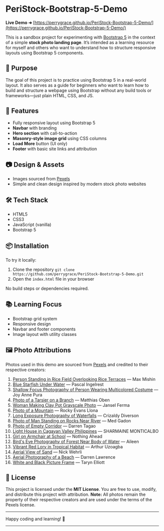# PeriStock-Bootstrap-5-Demo

**Live Demo ➜** [https://perrygrace.github.io/PeriStock-Bootstrap-5-Demo/](https://perrygrace.github.io/PeriStock-Bootstrap-5-Demo/)

This is a sandbox project for experimenting with [Bootstrap 5](https://getbootstrap.com/) in the context of a simple **stock photo landing page**. It’s intended as a learning resource for myself and others who want to understand how to structure responsive layouts using Bootstrap 5 components.

## 🌟 Purpose

The goal of this project is to practice using Bootstrap 5 in a real-world layout. It also serves as a guide for beginners who want to learn how to build and structure a webpage using Bootstrap without any build tools or frameworks—just plain HTML, CSS, and JS.

## 🚀 Features

* Fully responsive layout using Bootstrap 5
* **Navbar** with branding
* **Hero section** with call-to-action
* **Masonry-style image grid** using CSS columns
* **Load More** button (UI only)
* **Footer** with basic site links and attribution

## 📷 Design & Assets

* Images sourced from [Pexels](https://pexels.com)
* Simple and clean design inspired by modern stock photo websites

## 🛠 Tech Stack

* HTML5
* CSS3
* JavaScript (vanilla)
* Bootstrap 5

## 📦 Installation

To try it locally:

1. Clone the repository
   `git clone https://github.com/perrygrace/PeriStock-Bootstrap-5-Demo.git`
2. Open the `index.html` file in your browser

No build steps or dependencies required.

## 📚 Learning Focus

* Bootstrap grid system
* Responsive design
* Navbar and footer components
* Image layout with utility classes

## 🖼️ Photo Attributions

Photos used in this demo are sourced from [Pexels](https://pexels.com) and credited to their respective creators:

1. [Person Standing in Rice Field Overlooking Rice Terraces](https://www.pexels.com/photo/person-standing-in-rice-field-overlooking-rice-terraces-10152767/) — Max Mishin
2. [Blue Starfish Under Water](https://www.pexels.com/photo/blue-starfish-under-water-10422028/) — Pascal Ingelrest
3. [Shallow Focus Photography of Person Wearing Multicolored Costume](https://www.pexels.com/photo/shallow-focus-photography-of-person-wearing-multicolored-costume-1186116/) — Joy Anne Pura
4. [Photo of a Tarsier on a Branch](https://www.pexels.com/photo/photo-of-a-tarsier-on-a-branch-12246423/) — Matthias Oben
5. [Woman Making Clay Pot Grayscale Photo](https://www.pexels.com/photo/woman-making-clay-pot-grayscale-photo-1619602/) — Jansel Ferma
6. [Photo of a Mountain](https://www.pexels.com/photo/photo-of-a-mountain-1799669/) — Rocky Evans Llona
7. [Long Exposure Photography of Waterfalls](https://www.pexels.com/photo/long-exposure-photography-of-waterfalls-2407265/) — Crizaldy Diverson
8. [Photo of Man Standing on Rocks Near River](https://www.pexels.com/photo/photo-of-man-standing-on-rocks-near-river-2425794/) — Med Gadon
9. [Photo of Empty Corridor](https://www.pexels.com/photo/photo-of-empty-corridor-2928890/) — Darren Tagao
10. [Light House in Cagayan Valley Philippines](https://www.pexels.com/photo/scenic-lighthouse-in-cagayan-valley-philippines-29682460/) — SHARMAINE MONTICALBO
11. [Girl on Armchair at School](https://www.pexels.com/photo/girl-on-armchair-at-school-3205071/) — Nothing Ahead
12. [Bird's Eye Photography of Forest Near Body of Water](https://www.pexels.com/photo/bird-s-eye-photography-of-forest-near-body-of-water-3266124/) — Aileen
13. [Vibrant Red Lory in Tropical Habitat](https://www.pexels.com/photo/vibrant-red-lory-in-tropical-habitat-32943929/) — Arthur Uzoagba
14. [Aerial View of Sand](https://www.pexels.com/photo/aerial-view-of-sand-3375116/) — Nick Wehrli
15. [Aerial Photography of a Beach](https://www.pexels.com/photo/aerial-photography-of-a-beach-4144736/) — Darren Lawrence
16. [White and Black Picture Frame](https://www.pexels.com/photo/white-and-black-picture-frame-4340919/) — Taryn Elliott

## 📄 License

This project is licensed under the **MIT License**.
You are free to use, modify, and distribute this project with attribution.
**Note:** All photos remain the property of their respective creators and are used under the terms of the Pexels license.

---

Happy coding and learning! 🎉

---

